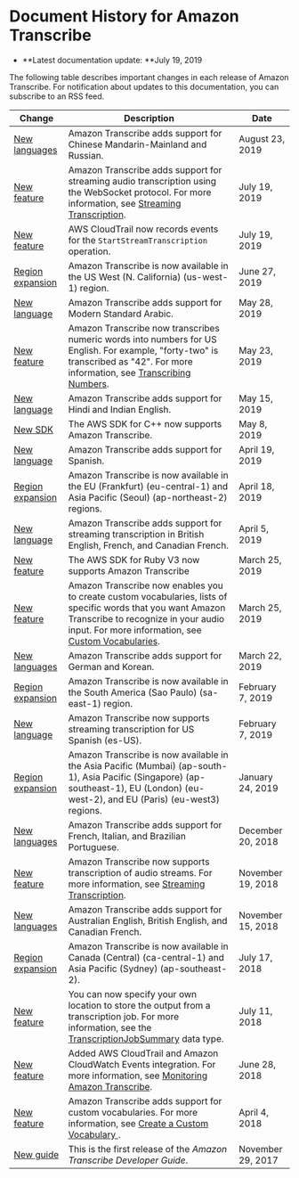 # Document History for Amazon Transcribe<a name="doc-history"></a>
+ **Latest documentation update: **July 19, 2019

The following table describes important changes in each release of Amazon Transcribe\. For notification about updates to this documentation, you can subscribe to an RSS feed\.

| Change | Description | Date | 
| --- |--- |--- |
| [New languages](https://docs.aws.amazon.com/transcribe/latest/dg/what-is-transcribe.html) | Amazon Transcribe adds support for Chinese Mandarin\-Mainland and Russian\. | August 23, 2019 | 
| [New feature](https://docs.aws.amazon.com/transcribe/latest/dg/streaming.html) | Amazon Transcribe adds support for streaming audio transcription using the WebSocket protocol\. For more information, see [Streaming Transcription](https://docs.aws.amazon.com/transcribe/latest/dg/streaming.html)\. | July 19, 2019 | 
| [New feature](https://docs.aws.amazon.com/transcribe/latest/dg/monitoring-transcribe-cloud-trail.html) | AWS CloudTrail now records events for the `StartStreamTranscription` operation\. | July 19, 2019 | 
| [Region expansion](https://docs.aws.amazon.com/general/latest/gr/rande.html#transcribe_region) | Amazon Transcribe is now available in the US West \(N\. California\) \(us\-west\-1\) region\. | June 27, 2019 | 
| [New language](https://docs.aws.amazon.com/transcribe/latest/dg/what-is-transcribe.html) | Amazon Transcribe adds support for Modern Standard Arabic\. | May 28, 2019 | 
| [New feature](https://docs.aws.amazon.com/transcribe/latest/dg/how-numbers.html) | Amazon Transcribe now transcribes numeric words into numbers for US English\. For example, "forty\-two" is transcribed as "42"\. For more information, see [Transcribing Numbers](https://docs.aws.amazon.com/transcribe/latest/dg/how-numbers.html)\. | May 23, 2019 | 
| [New language](https://docs.aws.amazon.com/transcribe/latest/dg/what-is-transcribe.html) | Amazon Transcribe adds support for Hindi and Indian English\. | May 15, 2019 | 
| [New SDK](https://sdk.amazonaws.com/cpp/api/LATEST/namespace_aws_1_1_transcribe_streaming_service.html) | The AWS SDK for C\+\+ now supports Amazon Transcribe\. | May 8, 2019 | 
| [New language](https://docs.aws.amazon.com/transcribe/latest/dg/what-is-transcribe.html) | Amazon Transcribe adds support for Spanish\. | April 19, 2019 | 
| [Region expansion](https://docs.aws.amazon.com/general/latest/gr/rande.html#transcribe_region) | Amazon Transcribe is now available in the EU \(Frankfurt\) \(eu\-central\-1\) and Asia Pacific \(Seoul\) \(ap\-northeast\-2\) regions\. | April 18, 2019 | 
| [New language](https://docs.aws.amazon.com/transcribe/latest/dg/what-is-transcribe.html) | Amazon Transcribe adds support for streaming transcription in British English, French, and Canadian French\. | April 5, 2019 | 
| [New feature](https://docs.aws.amazon.com/sdk-for-ruby/v3/api/Aws/TranscribeService.html) | The AWS SDK for Ruby V3 now supports Amazon Transcribe | March 25, 2019 | 
| [New feature](https://docs.aws.amazon.com/transcribe/latest/dg/how-it-works.html#how-vocabulary) | Amazon Transcribe now enables you to create custom vocabularies, lists of specific words that you want Amazon Transcribe to recognize in your audio input\. For more information, see [Custom Vocabularies](https://docs.aws.amazon.com/transcribe/latest/dg/how-it-works.html#how-vocabulary)\. | March 25, 2019 | 
| [New languages](https://docs.aws.amazon.com/transcribe/latest/dg/what-is-transcribe.html) | Amazon Transcribe adds support for German and Korean\. | March 22, 2019 | 
| [Region expansion](https://docs.aws.amazon.com/general/latest/gr/rande.html#transcribe_region) | Amazon Transcribe is now available in the South America \(Sao Paulo\) \(sa\-east\-1\) region\. | February 7, 2019 | 
| [New language](https://docs.aws.amazon.com/transcribe/latest/dg/what-is-transcribe.html) | Amazon Transcribe now supports streaming transcription for US Spanish \(es\-US\)\. | February 7, 2019 | 
| [Region expansion](https://docs.aws.amazon.com/general/latest/gr/rande.html#transcribe_region) | Amazon Transcribe is now available in the Asia Pacific \(Mumbai\) \(ap\-south\-1\), Asia Pacific \(Singapore\) \(ap\-southeast\-1\), EU \(London\) \(eu\-west\-2\), and EU \(Paris\) \(eu\-west3\) regions\. | January 24, 2019 | 
| [New languages](https://docs.aws.amazon.com/transcribe/latest/dg/what-is-transcribe.html) | Amazon Transcribe adds support for French, Italian, and Brazilian Portuguese\. | December 20, 2018 | 
| [New feature](https://docs.aws.amazon.com/transcribe/latest/dg/streaming.html) | Amazon Transcribe now supports transcription of audio streams\. For more information, see [Streaming Transcription](https://docs.aws.amazon.com/transcribe/latest/dg/streaming.html)\. | November 19, 2018 | 
| [New languages](https://docs.aws.amazon.com/transcribe/latest/dg/what-is-transcribe.html) | Amazon Transcribe adds support for Australian English, British English, and Canadian French\. | November 15, 2018 | 
| [Region expansion](https://docs.aws.amazon.com/general/latest/gr/rande.html#transcribe_region) | Amazon Transcribe is now available in Canada \(Central\) \(ca\-central\-1\) and Asia Pacific \(Sydney\) \(ap\-southeast\-2\)\. | July 17, 2018 | 
| [New feature](https://docs.aws.amazon.com/transcribe/latest/dg/API_TranscriptionJobSummary.html) | You can now specify your own location to store the output from a transcription job\. For more information, see the [TranscriptionJobSummary](https://docs.aws.amazon.com/transcribe/latest/dg/API_TranscriptionJobSummary.html) data type\. | July 11, 2018 | 
| [New feature](https://docs.aws.amazon.com/transcribe/latest/dg/monitoring-transcribe.html) | Added AWS CloudTrail and Amazon CloudWatch Events integration\. For more information, see [Monitoring Amazon Transcribe](https://docs.aws.amazon.com/transcribe/latest/dg/monitoring-transcribe.html)\. | June 28, 2018 | 
| [New feature](#doc-history) | Amazon Transcribe adds support for custom vocabularies\. For more information, see [ Create a Custom Vocabulary ](https://docs.aws.amazon.com/transcribe/latest/dg/custom-vocabulary-files.html)\. | April 4, 2018 | 
| [New guide](#doc-history) | This is the first release of the *Amazon Transcribe Developer Guide*\. | November 29, 2017 | 